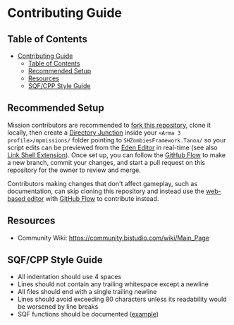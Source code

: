 # Contributing Guide

## Table of Contents

- [Contributing Guide](#contributing-guide)
  - [Table of Contents](#table-of-contents)
  - [Recommended Setup](#recommended-setup)
  - [Resources](#resources)
  - [SQF/CPP Style Guide](#sqfcpp-style-guide)

## Recommended Setup

Mission contributors are recommended to [fork this repository], clone it locally,
then create a [Directory Junction] inside your `<Arma 3 profile>/mpmissions/` folder
pointing to `SHZombiesFramework.Tanoa/` so your script edits can be previewed
from the [Eden Editor] in real-time (see also [Link Shell Extension]).
Once set up, you can follow the [GitHub Flow] to make a new branch, commit your changes,
and start a pull request on this repository for the owner to review and merge.

Contributors making changes that don't affect gameplay, such as documentation,
can skip cloning this repository and instead use the [web-based editor]
with [GitHub Flow] to contribute instead.

[fork this repository]: https://docs.github.com/en/get-started/quickstart/fork-a-repo
[Directory Junction]: https://learn.microsoft.com/en-us/windows-server/administration/windows-commands/mklink
[Eden Editor]: https://community.bistudio.com/wiki/Eden_Editor:_Introduction
[Link Shell Extension]: https://schinagl.priv.at/nt/hardlinkshellext/linkshellextension.html
[GitHub Flow]: https://docs.github.com/en/get-started/quickstart/github-flow
[web-based editor]: https://docs.github.com/en/codespaces/the-githubdev-web-based-editor

## Resources

- Community Wiki: https://community.bistudio.com/wiki/Main_Page

## SQF/CPP Style Guide

- All indentation should use 4 spaces
- Lines should not contain any trailing whitespace except a newline
- All files should end with a single trailing newline
- Lines should avoid exceeding 80 characters unless its readability would
  be worsened by line breaks
- SQF functions should be documented ([example](/SHZombiesFramework.Tanoa/Functions/Zombies/fn_hordeSpawn.sqf))
